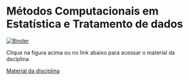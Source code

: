 # Métodos Computacionais em Estatística e Tratamento de dados
[![Binder](https://mybinder.org/badge_logo.svg)](https://mybinder.org/v2/gh/joaopauloam/metodos_computacionais/c7485d8dfbaa7b87f7b32ff4b3ea00781851d615?filepath=index.ipynb)

Clique na figura acima ou no link abaixo para acessar o material da dsciplina

[Material da disciplina](https://mybinder.org/v2/gh/joaopauloam/metodos_computacionais/c7485d8dfbaa7b87f7b32ff4b3ea00781851d615?filepath=index.ipynb)
